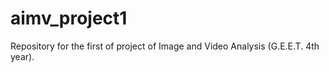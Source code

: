 # aimv_project1
Repository for the first of project of Image and Video Analysis (G.E.E.T. 4th year).
